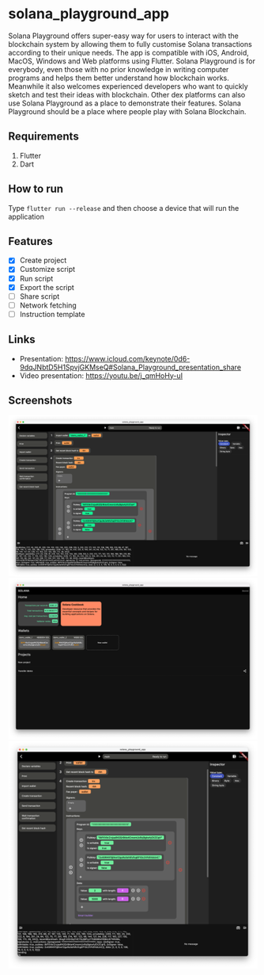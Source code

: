 # solana_playground_app

Solana Playground offers super-easy way for users to interact with the blockchain system by allowing them to fully customise Solana transactions according to their unique needs. The app is compatible with iOS, Android, MacOS, Windows and Web platforms using Flutter. Solana Playground is for everybody, even those with no prior knowledge in writing computer programs and helps them better understand how blockchain works. Meanwhile it also welcomes experienced developers who want to quickly sketch and test their ideas with blockchain. Other dex platforms can also use Solana Playground as a place to demonstrate their features. Solana Playground should be a place where people play with Solana Blockchain.

## Requirements

1. Flutter
2. Dart

## How to run

Type `flutter run --release` and then choose a device that will run the application

## Features
- [x] Create project
- [x] Customize script
- [x] Run script
- [x] Export the script
- [ ] Share script
- [ ] Network fetching
- [ ] Instruction template

## Links
- Presentation: https://www.icloud.com/keynote/0d6-9dqJNbtD5H1SpvjGKMseQ#Solana_Playground_presentation_share
- Video presentation: https://youtu.be/j_qmHoHy-uI

## Screenshots

![Screenshot1](./docs/screenshot-1.png)
![Screenshot2](./docs/screenshot-2.png)
![Screenshot3](./docs/screenshot-3.png)
